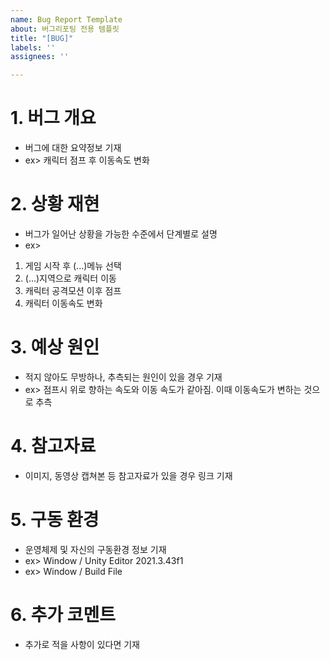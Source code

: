 ```yaml
---
name: Bug Report Template
about: 버그리포팅 전용 템플릿
title: "[BUG]"
labels: ''
assignees: ''

---
```


# 1. 버그 개요
- 버그에 대한 요약정보 기재
- ex> 캐릭터 점프 후 이동속도 변화

# 2. 상황 재현
- 버그가 일어난 상황을 가능한 수준에서 단계별로 설명
- ex>
1. 게임 시작 후 (...)메뉴 선택
2. (...)지역으로 캐릭터 이동
3. 캐릭터 공격모션 이후 점프
4. 캐릭터 이동속도 변화

# 3. 예상 원인
- 적지 않아도 무방하나, 추측되는 원인이 있을 경우 기재
- ex> 점프시 위로 향하는 속도와 이동 속도가 같아짐. 이때 이동속도가 변하는 것으로 추측

# 4. 참고자료
- 이미지, 동영상 캡쳐본 등 참고자료가 있을 경우 링크 기재

# 5. 구동 환경
- 운영체제 및 자신의 구동환경 정보 기재
- ex> Window / Unity Editor 2021.3.43f1
- ex> Window / Build File

# 6. 추가 코멘트
- 추가로 적을 사항이 있다면 기재
